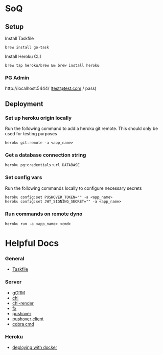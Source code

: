 # SoQ


## Setup

Install Taskfile

```
brew install go-task
```

Install Heroku CLI

```
brew tap heroku/brew && brew install heroku
```

### PG Admin

http://localhost:5444/ (test@test.com / pass)



## Deployment

### Set up heroku origin locally

Run the following command to add a heroku git remote. This should only be used for testing purposes

```
heroku git:remote -a <app_name>
```

### Get a database connection string

```
heroku pg:credentials:url DATABASE
```

### Set config vars

Run the following commands locally to configure necessary secrets

```
heroku config:set PUSHOVER_TOKEN="" -a <app_name>
heroku config:set JWT_SIGNING_SECRET="" -a <app_name>
```

### Run commands on remote dyno

```
heroku run -a <app_name> <cmd>
```


# Helpful Docs

### General
 - [Taskfile](https://taskfile.dev/)


### Server
 - [gORM](https://gorm.io/docs/)
 - [chi](https://go-chi.io/#/README)
 - [chi-render](https://github.com/go-chi/render)
 - [fx](https://uber-go.github.io/fx/)
 - [pushover](https://pushover.net/)
 - [pushover client](https://github.com/gregdel/pushover)
 - [cobra cmd](https://github.com/spf13/cobra)


### Heroku
 - [deploying with docker](https://devcenter.heroku.com/categories/deploying-with-docker)
